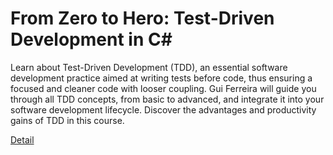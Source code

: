 # From Zero to Hero: Test-Driven Development in C#

Learn about Test-Driven Development (TDD), an essential software development practice aimed at writing tests before code, thus ensuring a focused and cleaner code with looser coupling. Gui Ferreira will guide you through all TDD concepts, from basic to advanced, and integrate it into your software development lifecycle. Discover the advantages and productivity gains of TDD in this course. 

[Detail](https://eduitfree.com/courses/from-zero-to-hero-test-driven-development-in-c)
